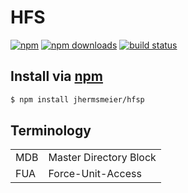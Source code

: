 # HFS
[![npm](http://img.shields.io/npm/v/hfsp.svg?style=flat-square)](https://npmjs.com/hfsp)
[![npm downloads](http://img.shields.io/npm/dm/hfsp.svg?style=flat-square)](https://npmjs.com/hfsp)
[![build status](http://img.shields.io/travis/jhermsmeier/node-hfsp.svg?style=flat-square)](https://travis-ci.org/jhermsmeier/node-hfsp)

## Install via [npm](https://npmjs.com)

```sh
$ npm install jhermsmeier/hfsp
```

## Terminology

|     |                        |
|-----|------------------------|
| MDB | Master Directory Block |
| FUA | Force-Unit-Access |
